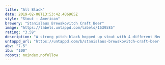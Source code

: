 ```yaml
---
title: "All Black"
date: 2019-02-08T13:53:42.406965Z
style: "Stout - American"
brewery: "Stanislaus Brewskovitch Craft Beer"
image: "https://labels.untappd.com/labels/1539585"
rating: "3.59"
description: "A strong pitch-black hopped up stout with 4 different New Zealand hops."
untappd_url: "https://untappd.com/b/stanislaus-brewskovitch-craft-beer-all-black/1539585"
abv: "7.5"
ibu: "100"
robots: noindex,nofollow
---
```

